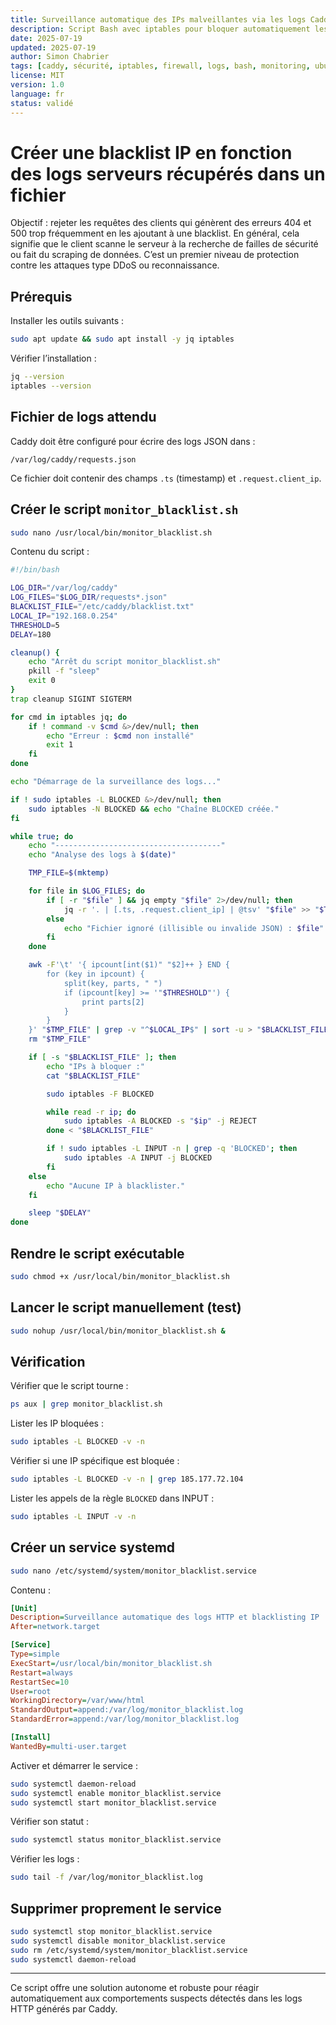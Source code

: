 ```yaml
---
title: Surveillance automatique des IPs malveillantes via les logs Caddy
description: Script Bash avec iptables pour bloquer automatiquement les IPs générant trop d'erreurs HTTP (404/500) via les logs JSON de Caddy.
date: 2025-07-19
updated: 2025-07-19
author: Simon Chabrier
tags: [caddy, sécurité, iptables, firewall, logs, bash, monitoring, ubuntu]
license: MIT
version: 1.0
language: fr
status: validé
---
```


# Créer une blacklist IP en fonction des logs serveurs récupérés dans un fichier

Objectif : rejeter les requêtes des clients qui génèrent des erreurs 404 et 500 trop fréquemment en les ajoutant à une blacklist. En général, cela signifie que le client scanne le serveur à la recherche de failles de sécurité ou fait du scraping de données. C’est un premier niveau de protection contre les attaques type DDoS ou reconnaissance.

## Prérequis

Installer les outils suivants :

```bash
sudo apt update && sudo apt install -y jq iptables
```

Vérifier l’installation :

```bash
jq --version
iptables --version
```

## Fichier de logs attendu

Caddy doit être configuré pour écrire des logs JSON dans :

```
/var/log/caddy/requests.json
```

Ce fichier doit contenir des champs `.ts` (timestamp) et `.request.client_ip`.

## Créer le script `monitor_blacklist.sh`

```bash
sudo nano /usr/local/bin/monitor_blacklist.sh
```

Contenu du script :

```bash
#!/bin/bash

LOG_DIR="/var/log/caddy"
LOG_FILES="$LOG_DIR/requests*.json"
BLACKLIST_FILE="/etc/caddy/blacklist.txt"
LOCAL_IP="192.168.0.254"
THRESHOLD=5
DELAY=180

cleanup() {
    echo "Arrêt du script monitor_blacklist.sh"
    pkill -f "sleep"
    exit 0
}
trap cleanup SIGINT SIGTERM

for cmd in iptables jq; do
    if ! command -v $cmd &>/dev/null; then
        echo "Erreur : $cmd non installé"
        exit 1
    fi
done

echo "Démarrage de la surveillance des logs..."

if ! sudo iptables -L BLOCKED &>/dev/null; then
    sudo iptables -N BLOCKED && echo "Chaîne BLOCKED créée."
fi

while true; do
    echo "-------------------------------------"
    echo "Analyse des logs à $(date)"

    TMP_FILE=$(mktemp)

    for file in $LOG_FILES; do
        if [ -r "$file" ] && jq empty "$file" 2>/dev/null; then
            jq -r '. | [.ts, .request.client_ip] | @tsv' "$file" >> "$TMP_FILE"
        else
            echo "Fichier ignoré (illisible ou invalide JSON) : $file"
        fi
    done

    awk -F'\t' '{ ipcount[int($1)" "$2]++ } END {
        for (key in ipcount) {
            split(key, parts, " ")
            if (ipcount[key] >= '"$THRESHOLD"') {
                print parts[2]
            }
        }
    }' "$TMP_FILE" | grep -v "^$LOCAL_IP$" | sort -u > "$BLACKLIST_FILE"
    rm "$TMP_FILE"

    if [ -s "$BLACKLIST_FILE" ]; then
        echo "IPs à bloquer :"
        cat "$BLACKLIST_FILE"

        sudo iptables -F BLOCKED

        while read -r ip; do
            sudo iptables -A BLOCKED -s "$ip" -j REJECT
        done < "$BLACKLIST_FILE"

        if ! sudo iptables -L INPUT -n | grep -q 'BLOCKED'; then
            sudo iptables -A INPUT -j BLOCKED
        fi
    else
        echo "Aucune IP à blacklister."
    fi

    sleep "$DELAY"
done
```

## Rendre le script exécutable

```bash
sudo chmod +x /usr/local/bin/monitor_blacklist.sh
```

## Lancer le script manuellement (test)

```bash
sudo nohup /usr/local/bin/monitor_blacklist.sh &
```

## Vérification

Vérifier que le script tourne :

```bash
ps aux | grep monitor_blacklist.sh
```

Lister les IP bloquées :

```bash
sudo iptables -L BLOCKED -v -n
```

Vérifier si une IP spécifique est bloquée :

```bash
sudo iptables -L BLOCKED -v -n | grep 185.177.72.104
```

Lister les appels de la règle `BLOCKED` dans INPUT :

```bash
sudo iptables -L INPUT -v -n
```

## Créer un service systemd

```bash
sudo nano /etc/systemd/system/monitor_blacklist.service
```

Contenu :

```ini
[Unit]
Description=Surveillance automatique des logs HTTP et blacklisting IP
After=network.target

[Service]
Type=simple
ExecStart=/usr/local/bin/monitor_blacklist.sh
Restart=always
RestartSec=10
User=root
WorkingDirectory=/var/www/html
StandardOutput=append:/var/log/monitor_blacklist.log
StandardError=append:/var/log/monitor_blacklist.log

[Install]
WantedBy=multi-user.target
```

Activer et démarrer le service :

```bash
sudo systemctl daemon-reload
sudo systemctl enable monitor_blacklist.service
sudo systemctl start monitor_blacklist.service
```

Vérifier son statut :

```bash
sudo systemctl status monitor_blacklist.service
```

Vérifier les logs :

```bash
sudo tail -f /var/log/monitor_blacklist.log
```

## Supprimer proprement le service

```bash
sudo systemctl stop monitor_blacklist.service
sudo systemctl disable monitor_blacklist.service
sudo rm /etc/systemd/system/monitor_blacklist.service
sudo systemctl daemon-reload
```

---

Ce script offre une solution autonome et robuste pour réagir automatiquement aux comportements suspects détectés dans les logs HTTP générés par Caddy.